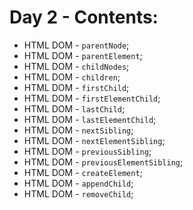 # Day 2 - Contents: 

* HTML DOM - `parentNode`; 
* HTML DOM - `parentElement`; 
* HTML DOM - `childNodes`; 
* HTML DOM - `children`; 
* HTML DOM - `firstChild`; 
* HTML DOM - `firstElementChild`; 
* HTML DOM - `lastChild`; 
* HTML DOM - `lastElementChild`; 
* HTML DOM - `nextSibling`; 
* HTML DOM - `nextElementSibling`; 
* HTML DOM - `previousSibling`; 
* HTML DOM - `previousElementSibling`; 
* HTML DOM - `createElement`; 
* HTML DOM - `appendChild`; 
* HTML DOM - `removeChild`; 
